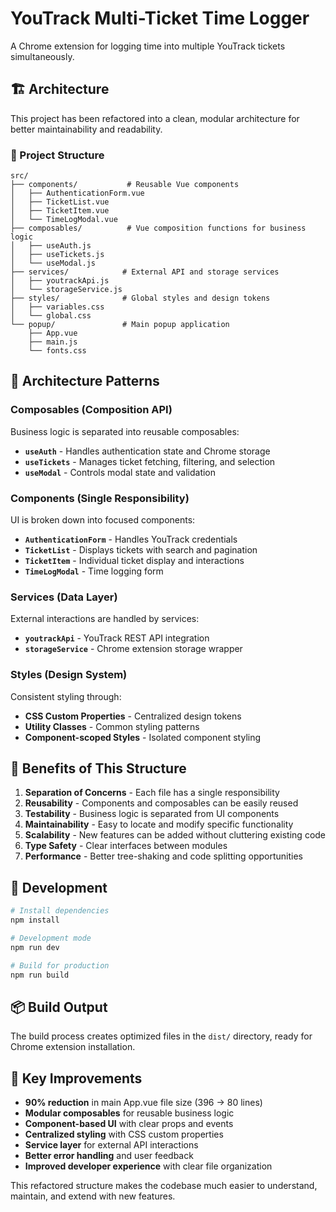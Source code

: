 # YouTrack Multi-Ticket Time Logger

A Chrome extension for logging time into multiple YouTrack tickets simultaneously.

## 🏗️ Architecture

This project has been refactored into a clean, modular architecture for better maintainability and readability.

### 📁 Project Structure

```
src/
├── components/           # Reusable Vue components
│   ├── AuthenticationForm.vue
│   ├── TicketList.vue
│   ├── TicketItem.vue
│   └── TimeLogModal.vue
├── composables/          # Vue composition functions for business logic
│   ├── useAuth.js
│   ├── useTickets.js
│   └── useModal.js
├── services/            # External API and storage services
│   ├── youtrackApi.js
│   └── storageService.js
├── styles/              # Global styles and design tokens
│   ├── variables.css
│   └── global.css
└── popup/               # Main popup application
    ├── App.vue
    ├── main.js
    └── fonts.css
```

## 🧱 Architecture Patterns

### **Composables** (Composition API)
Business logic is separated into reusable composables:

- **`useAuth`** - Handles authentication state and Chrome storage
- **`useTickets`** - Manages ticket fetching, filtering, and selection
- **`useModal`** - Controls modal state and validation

### **Components** (Single Responsibility)
UI is broken down into focused components:

- **`AuthenticationForm`** - Handles YouTrack credentials
- **`TicketList`** - Displays tickets with search and pagination
- **`TicketItem`** - Individual ticket display and interactions
- **`TimeLogModal`** - Time logging form

### **Services** (Data Layer)
External interactions are handled by services:

- **`youtrackApi`** - YouTrack REST API integration
- **`storageService`** - Chrome extension storage wrapper

### **Styles** (Design System)
Consistent styling through:

- **CSS Custom Properties** - Centralized design tokens
- **Utility Classes** - Common styling patterns
- **Component-scoped Styles** - Isolated component styling

## 🎯 Benefits of This Structure

1. **Separation of Concerns** - Each file has a single responsibility
2. **Reusability** - Components and composables can be easily reused
3. **Testability** - Business logic is separated from UI components
4. **Maintainability** - Easy to locate and modify specific functionality
5. **Scalability** - New features can be added without cluttering existing code
6. **Type Safety** - Clear interfaces between modules
7. **Performance** - Better tree-shaking and code splitting opportunities

## 🔧 Development

```bash
# Install dependencies
npm install

# Development mode
npm run dev

# Build for production
npm run build
```

## 📦 Build Output

The build process creates optimized files in the `dist/` directory, ready for Chrome extension installation.

## 🚀 Key Improvements

- **90% reduction** in main App.vue file size (396 → 80 lines)
- **Modular composables** for reusable business logic
- **Component-based UI** with clear props and events
- **Centralized styling** with CSS custom properties
- **Service layer** for external API interactions
- **Better error handling** and user feedback
- **Improved developer experience** with clear file organization

This refactored structure makes the codebase much easier to understand, maintain, and extend with new features. 